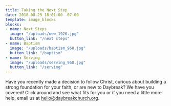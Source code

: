 ```yaml
---
title: Taking the Next Step
date: 2018-08-25 18:01:00 -07:00
template: image_blocks
blocks:
- name: Next Steps
  image: "/uploads/new_1920.jpg"
  button_link: "/next steps"
- name: Baptism
  image: "/uploads/baptism_960.jpg"
  button_link: "/baptism"
- name: Serving
  image: "/uploads/serving_960.jpg"
  button_link: "/serving"
---
```


Have you recently made a decision to follow Christ, curious about building a strong foundation for your faith, or are new to Daybreak? We have you covered! Click around and see what fits for you or if you need a little more help, email us at [hello@daybreakchurch.org](mailto:hello@daybreakchurch.org).
